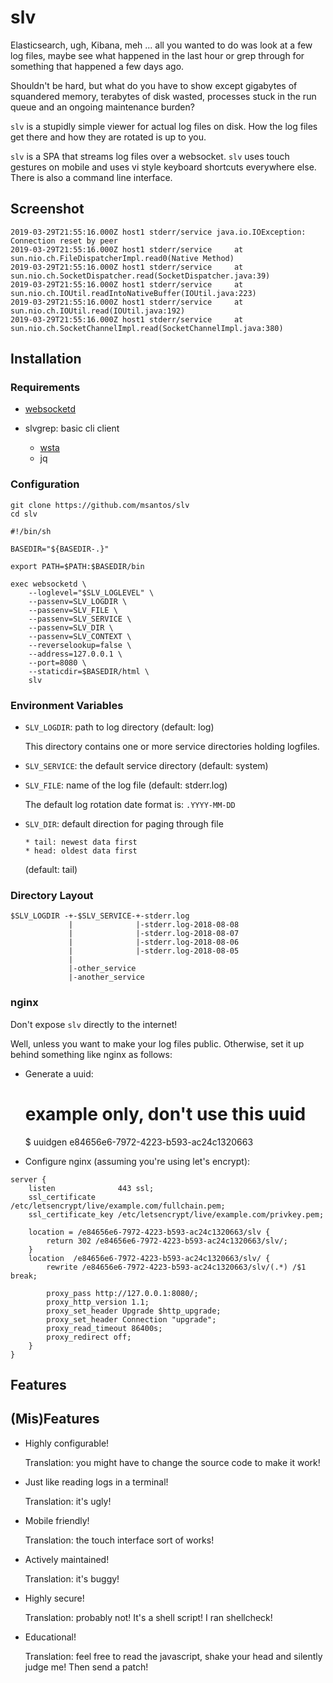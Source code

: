 # slv

Elasticsearch, ugh, Kibana, meh ... all you wanted to do was look at a
few log files, maybe see what happened in the last hour or grep through
for something that happened a few days ago.

Shouldn't be hard, but what do you have to show except gigabytes of
squandered memory, terabytes of disk wasted, processes stuck in the
run queue and an ongoing maintenance burden?

`slv` is a stupidly simple viewer for actual log files on disk. How
the log files get there and how they are rotated is up to you.

`slv` is a SPA that streams log files over a websocket. `slv` uses
touch gestures on mobile and uses vi style keyboard shortcuts everywhere
else. There is also a command line interface.

## Screenshot

~~~
2019-03-29T21:55:16.000Z host1 stderr/service java.io.IOException: Connection reset by peer
2019-03-29T21:55:16.000Z host1 stderr/service     at sun.nio.ch.FileDispatcherImpl.read0(Native Method)
2019-03-29T21:55:16.000Z host1 stderr/service     at sun.nio.ch.SocketDispatcher.read(SocketDispatcher.java:39)
2019-03-29T21:55:16.000Z host1 stderr/service     at sun.nio.ch.IOUtil.readIntoNativeBuffer(IOUtil.java:223)
2019-03-29T21:55:16.000Z host1 stderr/service     at sun.nio.ch.IOUtil.read(IOUtil.java:192)
2019-03-29T21:55:16.000Z host1 stderr/service     at sun.nio.ch.SocketChannelImpl.read(SocketChannelImpl.java:380)
~~~

## Installation

### Requirements

* [websocketd](http://websocketd.com/)

* slvgrep: basic cli client
    * [wsta](https://github.com/esphen/wsta)
    * jq

### Configuration

~~~ shell
git clone https://github.com/msantos/slv
cd slv
~~~

~~~ shell
#!/bin/sh

BASEDIR="${BASEDIR-.}"

export PATH=$PATH:$BASEDIR/bin

exec websocketd \
    --loglevel="$SLV_LOGLEVEL" \
    --passenv=SLV_LOGDIR \
    --passenv=SLV_FILE \
    --passenv=SLV_SERVICE \
    --passenv=SLV_DIR \
    --passenv=SLV_CONTEXT \
    --reverselookup=false \
    --address=127.0.0.1 \
    --port=8080 \
    --staticdir=$BASEDIR/html \
    slv
~~~

### Environment Variables

* `SLV_LOGDIR`: path to log directory (default: log)

  This directory contains one or more service directories holding
  logfiles.

* `SLV_SERVICE`: the default service directory (default: system)

* `SLV_FILE`: name of the log file (default: stderr.log)

  The default log rotation date format is: `.YYYY-MM-DD`

* `SLV_DIR`: default direction for paging through file

      * tail: newest data first
      * head: oldest data first

  (default: tail)

### Directory Layout

~~~
$SLV_LOGDIR -+-$SLV_SERVICE-+-stderr.log
             |              |-stderr.log-2018-08-08
             |              |-stderr.log-2018-08-07
             |              |-stderr.log-2018-08-06
             |              |-stderr.log-2018-08-05
             |
             |-other_service
             |-another_service
~~~

### nginx

Don't expose `slv` directly to the internet!

Well, unless you want to make your log files public. Otherwise, set it
up behind something like nginx as follows:

* Generate a uuid:

    # example only, don't use this uuid
    $ uuidgen
    e84656e6-7972-4223-b593-ac24c1320663

* Configure nginx (assuming you're using let's encrypt):

~~~
server {
    listen              443 ssl;
    ssl_certificate     /etc/letsencrypt/live/example.com/fullchain.pem;
    ssl_certificate_key /etc/letsencrypt/live/example.com/privkey.pem;

    location = /e84656e6-7972-4223-b593-ac24c1320663/slv {
        return 302 /e84656e6-7972-4223-b593-ac24c1320663/slv/;
    }
    location  /e84656e6-7972-4223-b593-ac24c1320663/slv/ {
        rewrite /e84656e6-7972-4223-b593-ac24c1320663/slv/(.*) /$1  break;

        proxy_pass http://127.0.0.1:8080/;
        proxy_http_version 1.1;
        proxy_set_header Upgrade $http_upgrade;
        proxy_set_header Connection "upgrade";
        proxy_read_timeout 86400s;
        proxy_redirect off;
    }
}
~~~

## Features

## (Mis)Features

* Highly configurable!

  Translation: you might have to change the source code to make it work!

* Just like reading logs in a terminal!

  Translation: it's ugly!

* Mobile friendly!

  Translation: the touch interface sort of works!

* Actively maintained!

  Translation: it's buggy!

* Highly secure!

  Translation: probably not! It's a shell script! I ran shellcheck!

* Educational!

  Translation: feel free to read the javascript, shake your head and
  silently judge me! Then send a patch!
